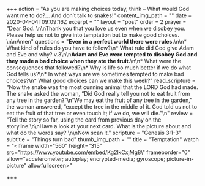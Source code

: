 +++
action = "As you are making choices today, think – What would God want me to do?... And don’t talk to snakes!"
content_img_path = ""
date = 2020-04-04T09:09:16Z
excerpt = ""
layout = "post"
order = 2
prayer = "Dear God. \n\nThank you that you love us even when we disobey you. Please help us not to give into temptation but to make good choices. \n\nAmen"
questions = "**Even in a perfect world there were rules.**\n\n* What kind of rules do you have to follow?\n* What rule did God give Adam and Eve and why? v.3\n\n**Adam and Eve were tempted to disobey God and they made a bad choice when they ate the fruit.**\n\n* What were the consequences that followed?\n* Why is life so much better if we do what God tells us?\n* In what ways are we sometimes tempted to make bad choices?\n* What good choices can we make this week?"
read_scripture = "Now the snake was the most cunning animal that the LORD God had made. The snake asked the woman, “Did God really tell you not to eat fruit from any tree in the garden?”\n“We may eat the fruit of any tree in the garden,” the woman answered, “except the tree in the middle of it. God told us not to eat the fruit of that tree or even touch it; if we do, we will die.”\n"
review = "Tell the story so far, using the card from previous day on the storyline.\n\nHave a look at your next card.  What is the picture about and what do the words say? \n\nNow scan it."
scripture = "Genesis 3:1-3"
subtitle = "Things turn bad"
thumb_img_path = ""
title = "Temptation"
watch = "<iframe width=\"560\" height=\"315\" src=\"https://www.youtube.com/embed/Kg2lkCxjMg8\" frameborder=\"0\" allow=\"accelerometer; autoplay; encrypted-media; gyroscope; picture-in-picture\" allowfullscreen></iframe>"

+++
